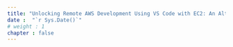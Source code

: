 ```yaml
---
title: "Unlocking Remote AWS Development Using VS Code with EC2: An Alternative to Cloud9"
date :  "`r Sys.Date()`" 
# weight : 1
chapter : false
---
```



